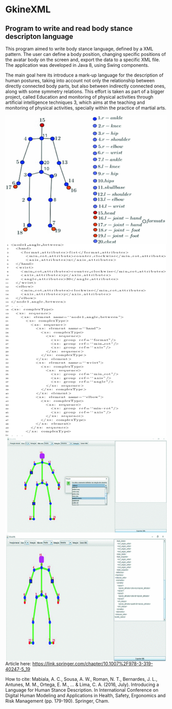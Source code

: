 # GkineXML
## Program to write and read body stance descripton language


This program aimed to write body stance language, defined by a XML pattern. The user can define a body position, changing specific positions of the avatar body on the screen and, export the data to a specific XML file. The application was developed in Java 8, using Swing components. 

The main goal here its introduce a mark-up language for the description of human postures, taking into account not only the relationship between directly connected body parts, but also between indirectly connected ones, along with some symmetry relations. This effort is taken as part of a bigger project, called Education and monitoring of physical activities through artificial intelligence techniques 3, which aims at the teaching and monitoring of physical activities, specially within the practice of martial arts.

<img src="https://github.com/awillsousa/gkinexml/blob/main/imgs/gkinexaml_modelo.gif"
     alt="Model"
     style="width:600px;height:400px; float: left; margin-right: 10px;" />
     
<img src="https://github.com/awillsousa/gkinexml/blob/main/imgs/gkinexml_xml.gif"
     alt="XML File "
     style="width:500px;height:600px; float: left; margin-right: 10px;" />
     
<img src="https://github.com/awillsousa/gkinexml/blob/main/imgs/gkinexml_screen1.gif"
     alt="Screen 1"
     style="width:600px;height:300px; float: left; margin-right: 10px;" />
     
<img src="https://github.com/awillsousa/gkinexml/blob/main/imgs/gkinexml_screen2.gif"
     alt="Screen 2"
     style="width:600px;height:400px; float: left; margin-right: 10px;" />
     

Article here: https://link.springer.com/chapter/10.1007%2F978-3-319-40247-5_19

How to cite: Mabiala, A. C., Sousa, A. W., Roman, N. T., Bernardes, J. L., Antunes, M. M., Ortega, E. M., ... & Lima, C. A. (2016, July). Introducing a Language for Human Stance Description. In International Conference on Digital Human Modeling and Applications in Health, Safety, Ergonomics and Risk Management (pp. 179-190). Springer, Cham.



